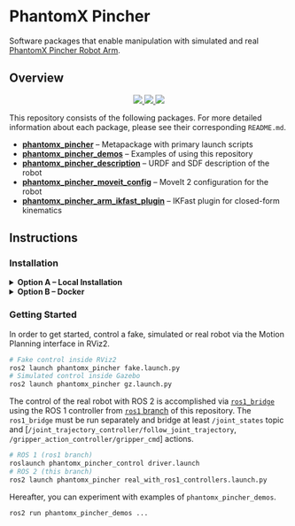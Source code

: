 # PhantomX Pincher

Software packages that enable manipulation with simulated and real [PhantomX Pincher Robot Arm](https://www.trossenrobotics.com/p/PhantomX-Pincher-Robot-Arm.aspx).

<!-- <p align="left" float="middle">
  <a href="">
    <img width="50.0%" src=""/>
  </a>
  <em>PhantomX Pincher</em>
</p> -->

## Overview

<p align="center">
  <a href="https://docs.ros.org/en/galactic">
    <img src="https://img.shields.io/badge/Middleware-ROS%202%20Galactic-38469E"/>
  </a>
  <a href="https://gazebosim.org">
    <img src="https://img.shields.io/badge/Robotics%20Simulator-Gazebo%20Fortress-F58113"/>
  </a>
  <a href="https://moveit.ros.org">
    <img src="https://img.shields.io/badge/Motion%20Planning-MoveIt%202-0A58F7"/>
  </a>
</p>

This repository consists of the following packages. For more detailed information about each package, please see their corresponding `README.md`.

- [**phantomx_pincher**](./phantomx_pincher) – Metapackage with primary launch scripts
- [**phantomx_pincher_demos**](./phantomx_pincher_demos) – Examples of using this repository
- [**phantomx_pincher_description**](./phantomx_pincher_description) – URDF and SDF description of the robot
- [**phantomx_pincher_moveit_config**](./phantomx_pincher_moveit_config) – MoveIt 2 configuration for the robot
- [**phantomx_pincher_arm_ikfast_plugin**](./phantomx_pincher_arm_ikfast_plugin) – IKFast plugin for closed-form kinematics

## Instructions

### Installation

<details><summary><b>Option A – Local Installation</b></summary>

#### **Dependencies**

These are the primary dependencies required to use this project.

- ROS 2 [Galactic](https://docs.ros.org/en/galactic/Installation.html)
- Gazebo [Fortress](https://gazebosim.org/docs/fortress)

All additional dependencies are either pulled via [vcstool](https://wiki.ros.org/vcstool) ([phantomx_pincher.repos](./phantomx_pincher.repos)) or installed via [rosdep](https://wiki.ros.org/rosdep) during the building process below.

#### **Building**

Clone this repository, import dependencies, install dependencies and build with [colcon](https://colcon.readthedocs.io).

```bash
# Clone this repository into your favourite ROS 2 workspace
git clone https://github.com/AndrejOrsula/phantomx_pincher.git
# Import dependencies
vcs import < phantomx_pincher/phantomx_pincher.repos
# Install dependencies
IGNITION_VERSION=fortress rosdep install -y -r -i --rosdistro ${ROS_DISTRO} --from-paths .
# Build
colcon build --merge-install --symlink-install --cmake-args "-DCMAKE_BUILD_TYPE=Release"
```

#### **Sourcing**

Before utilising this package, remember to source the ROS 2 workspace.

```bash
source install/local_setup.bash
```

This enables:

- Execution of binaries, scripts and examples via `ros2 run phantomx_pincher* <executable>`
- Launching of setup scripts via `ros2 launch phantomx_pincher* <launch_script>`
- Discoverability of shared resources

</details>

<details><summary><b>Option B – Docker</b></summary>

#### **Install Docker**

First, ensure your system has a setup for using Docker. You can follow the [`install_docker.bash`](./.docker/host/install_docker.bash) script.

```bash
# Execute script inside a cloned repository
.docker/host/install_docker.bash
# (Alternative) Execute script from URL
bash -c "$(wget -qO - https://raw.githubusercontent.com/snt-spacer/phantomx_pincher/ros2/.docker/host/install_docker.bash)"
```

#### **(Optional) Build a New Image**

A new Docker image can be built locally using the included [Dockerfile](./Dockerfile). To do this, you can run the [`build.bash`](./.docker/build.bash) script as shown below. This script will always print the corresponding low-level `docker build ...` command for your reference.

```bash
# Execute script inside a cloned repository
.docker/build.bash ${TAG:-ros2} ${BUILD_ARGS}
```

#### **Run a Docker Container**

Docker containers can be run with the included [`run.bash`](./.docker/run.bash) script as shown below. It automatically configures environment variables and volumes to enable GPU usage and GUI application. This script will always print the corresponding low-level `docker run ...` command for your reference.

```bash
# Execute script inside a cloned repository
.docker/run.bash ${TAG:-ros1} ${CMD}
# (Alternative) Execute script from URL
bash -c "$(wget -qO - https://raw.githubusercontent.com/snt-spacer/phantomx_pincher/ros2/.docker/run.bash)" -- ${TAG:-ros1} ${CMD}
```

For development, you can run the Docker container with the [`devel.bash`](./.docker/run.bash) script that also mounts the repository as a volume inside the container. In this way, you can modify all packages locally and directly execute them in their updated state inside the container.

```bash
# Execute script inside a cloned repository
.docker/devel.bash ${TAG:-ros1} ${CMD}
```

</details>

### Getting Started

In order to get started, control a fake, simulated or real robot via the Motion Planning interface in RViz2.

```bash
# Fake control inside RViz2
ros2 launch phantomx_pincher fake.launch.py
# Simulated control inside Gazebo
ros2 launch phantomx_pincher gz.launch.py
```

The control of the real robot with ROS 2 is accomplished via [`ros1_bridge`](https://github.com/ros2/ros1_bridge) using the ROS 1 controller from [`ros1` branch](https://github.com/snt-spacer/phantomx_pincher/tree/ros1) of this repository. The `ros1_bridge` must be run separately and bridge at least `/joint_states` topic and \[`/joint_trajectory_controller/follow_joint_trajectory`, `/gripper_action_controller/gripper_cmd`\] actions.

```bash
# ROS 1 (ros1 branch)
roslaunch phantomx_pincher_control driver.launch
# ROS 2 (this branch)
ros2 launch phantomx_pincher real_with_ros1_controllers.launch.py
```

Hereafter, you can experiment with examples of `phantomx_pincher_demos`.

```bash
ros2 run phantomx_pincher_demos ...
```
